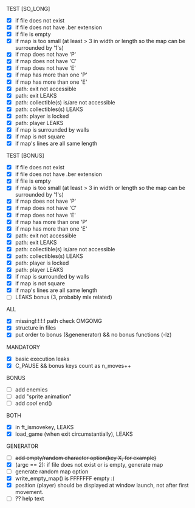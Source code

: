 TEST [SO_LONG]
- [X] if file does not exist
- [x] if file does not have .ber extension
- [x] if file is empty
- [x] if map is too small (at least > 3 in width or length so the map can be surrounded by '1's)
- [x] if map does not have 'P'
- [x] if map does not have 'C'
- [x] if map does not have 'E'
- [x] if map has more than one 'P'
- [x] if map has more than one 'E'
- [x] path: exit not accessible
- [x] path: exit LEAKS
- [x] path: collectible(s) is/are not accessible
- [x] path: collectibles(s) LEAKS
- [x] path: player is locked
- [x] path: player LEAKS
- [x] if map is surrounded by walls
- [x] if map is not square
- [x] if map's lines are all same length 

TEST [BONUS]
- [x] if file does not exist
- [x] if file does not have .ber extension
- [x] if file is empty
- [x] if map is too small (at least > 3 in width or length so the map can be surrounded by '1's)
- [x] if map does not have 'P'
- [x] if map does not have 'C'
- [x] if map does not have 'E'
- [x] if map has more than one 'P'
- [x] if map has more than one 'E'
- [x] path: exit not accessible
- [x] path: exit LEAKS
- [x] path: collectible(s) is/are not accessible
- [x] path: collectibles(s) LEAKS
- [x] path: player is locked
- [x] path: player LEAKS
- [x] if map is surrounded by walls
- [x] if map is not square
- [x] if map's lines are all same length 
- [ ] LEAKS bonus (3, probably mlx related)

ALL
- [X] missing!:!:!:! path check OMGOMG
- [X] structure in files
- [X] put order to bonus (&genenerator) && no bonus functions (-lz)

MANDATORY
- [x] basic execution leaks
- [x] C_PAUSE && bonus keys count as n_moves++

BONUS
- [ ] add enemies
- [ ] add "sprite animation"
- [ ] add *cool* end()

BOTH
- [x] in ft_ismovekey, LEAKS
- [x] load_game (when exit circumstantially), LEAKS

GENERATOR
- [ ] ~~add empty/random character option(key X, for example)~~
- [x] (argc == 2): if file does not exist or is empty, generate map
- [ ] generate random map option
- [x] write_empty_map() is FFFFFFF empty :(
- [x] position (player) should be displayed at window launch, not after first movement. 
- [ ] ?? help text